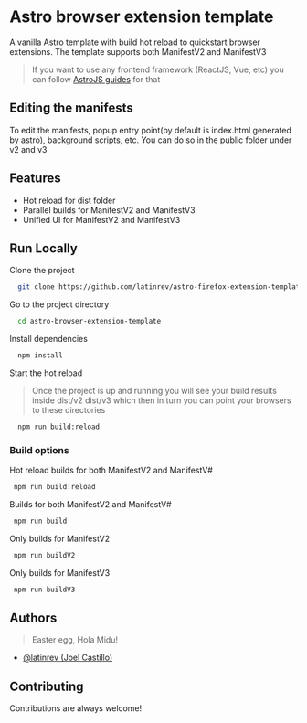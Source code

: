 
# Astro browser extension template

A vanilla Astro template with build hot reload to quickstart browser extensions.
The template supports both ManifestV2 and ManifestV3

> If you want to use any frontend framework (ReactJS, Vue, etc) you can follow [AstroJS guides](https://docs.astro.build/en/guides/framework-components/#official-ui-framework-integrations) for that

## Editing the manifests
To edit the manifests, popup entry point(by default is index.html generated by astro), background scripts, etc. You can do so in the public folder under v2 and v3

## Features
- Hot reload for dist folder
- Parallel builds for ManifestV2 and ManifestV3
- Unified UI for ManifestV2 and ManifestV3

## Run Locally

Clone the project

```bash
  git clone https://github.com/latinrev/astro-firefox-extension-template.git
```

Go to the project directory

```bash
  cd astro-browser-extension-template
```

Install dependencies

```bash
  npm install
```

Start the hot reload
> Once the project is up and running you will see your build results inside dist/v2 dist/v3 which then in turn you can point your browsers to these directories
```bash
  npm run build:reload
```


### Build options

Hot reload builds for both ManifestV2 and ManifestV#
```bash
 npm run build:reload
```
Builds for both ManifestV2 and ManifestV#
```bash
 npm run build
```
Only builds for ManifestV2
```bash
 npm run buildV2
```
Only builds for ManifestV3
```bash
 npm run buildV3
```


## Authors
> Easter egg, Hola Midu!
- [@latinrev (Joel Castillo)](https://www.github.com/latinrev)


## Contributing

Contributions are always welcome!


